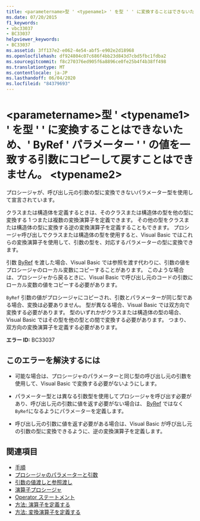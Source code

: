 ```yaml
---
title: <parametername>型 ' <typename1> ' を型 ' ' に変換することはできないため、' ByRef ' パラメーター ' ' の値を一致する引数にコピーして戻すことはできません。 <typename2>
ms.date: 07/20/2015
f1_keywords:
- vbc33037
- BC33037
helpviewer_keywords:
- BC33037
ms.assetid: 3ff137e2-e062-4e54-abf5-e902e2d18968
ms.openlocfilehash: df924804c07c686f4bb23d843d7cbd5fbc1fdba2
ms.sourcegitcommit: f8c270376ed905f6a8896ce0fe25b4f4b38ff498
ms.translationtype: MT
ms.contentlocale: ja-JP
ms.lasthandoff: 06/04/2020
ms.locfileid: "84379693"
---
```

# <a name="cannot-copy-the-value-of-byref-parameter-parametername-back-to-the-matching-argument-because-type-typename1-cannot-be-converted-to-type-typename2"></a>\<parametername>型 ' \<typename1> ' を型 ' ' に変換することはできないため、' ByRef ' パラメーター ' ' の値を一致する引数にコピーして戻すことはできません。 \<typename2>
プロシージャが、呼び出し元の引数の型に変換できないパラメーター型を使用して宣言されています。  
  
 クラスまたは構造体を定義するときは、そのクラスまたは構造体の型を他の型に変換する 1 つまたは複数の変換演算子を定義できます。 その他の型をクラスまたは構造体の型に変換する逆の変換演算子を定義することもできます。 プロシージャ呼び出しでクラスまたは構造体の型を使用すると、Visual Basic ではこれらの変換演算子を使用して、引数の型を、対応するパラメーターの型に変換できます。  
  
 引数 [ByRef](../language-reference/modifiers/byref.md) を渡した場合、Visual Basic では参照を渡す代わりに、引数の値をプロシージャのローカル変数にコピーすることがあります。 このような場合は、プロシージャから戻るときに、Visual Basic で呼び出し元のコードの引数にローカル変数の値をコピーする必要があります。  
  
 `ByRef` 引数の値がプロシージャにコピーされ、引数とパラメーターが同じ型である場合、変換は必要ありません。 型が異なる場合、Visual Basic では双方向で変換する必要があります。 型のいずれかがクラスまたは構造体の型の場合、Visual Basic ではその型を他の型との間で変換する必要があります。 つまり、双方向の変換演算子を定義する必要があります。  
  
 **エラー ID:** BC33037  
  
## <a name="to-correct-this-error"></a>このエラーを解決するには  
  
- 可能な場合は、プロシージャのパラメーターと同じ型の呼び出し元の引数を使用して、Visual Basic で変換する必要がないようにします。  
  
- パラメーター型とは異なる引数型を使用してプロシージャを呼び出す必要があり、呼び出し元の引数に値を返す必要がない場合は、 [ByRef](../language-reference/modifiers/byval.md) ではなく `ByRef`になるようにパラメーターを定義します。  
  
- 呼び出し元の引数に値を返す必要がある場合は、Visual Basic が呼び出し元の引数の型に変換できるように、逆の変換演算子を定義します。  
  
## <a name="see-also"></a>関連項目

- [手順](../programming-guide/language-features/procedures/index.md)
- [プロシージャのパラメーターと引数](../programming-guide/language-features/procedures/procedure-parameters-and-arguments.md)
- [引数の値渡しと参照渡し](../programming-guide/language-features/procedures/passing-arguments-by-value-and-by-reference.md)
- [演算子プロシージャ](../programming-guide/language-features/procedures/operator-procedures.md)
- [Operator ステートメント](../language-reference/statements/operator-statement.md)
- [方法: 演算子を定義する](../programming-guide/language-features/procedures/how-to-define-an-operator.md)
- [方法: 変換演算子を定義する](../programming-guide/language-features/procedures/how-to-define-a-conversion-operator.md)
